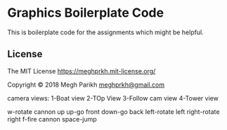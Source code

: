 Graphics Boilerplate Code
=========================

This is boilerplate code for the assignments which might be helpful.


License
-------
The MIT License https://meghprkh.mit-license.org/

Copyright &copy; 2018 Megh Parikh <meghprkh@gmail.com>


camera views:
	1-Boat view
	2-TOp View
	3-Follow cam view
	4-Tower view

w-rotate cannon up
up-go front
down-go back
left-rotate left
right-rotate right
f-fire cannon
space-jump






